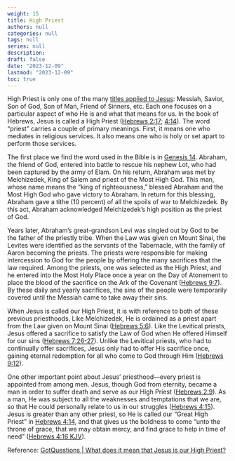 ```yaml
---
weight: 15
title: High Priest
authors: null
categories: null
tags: null
series: null
description: 
draft: false
date: "2023-12-09"
lastmod: "2023-12-09"
toc: true
---
```


<!--more-->

High Priest is only one of the many [titles applied to Jesus](https://www.gotquestions.org/names-Jesus-Christ.html): Messiah, Savior, Son of God, Son of Man, Friend of Sinners, etc. Each one focuses on a particular aspect of who He is and what that means for us. In the book of Hebrews, Jesus is called a High Priest ([Hebrews 2:17](https://www.bibleref.com/Hebrews/2/Hebrews-2-17.html); [4:14](https://www.bibleref.com/Hebrews/4/Hebrews-4-14.html)). The word “priest” carries a couple of primary meanings. First, it means one who mediates in religious services. It also means one who is holy or set apart to perform those services.

The first place we find the word used in the Bible is in [Genesis 14](https://www.bibleref.com/Genesis/14/Genesis-chapter-14.html). Abraham, the friend of God, entered into battle to rescue his nephew Lot, who had been captured by the army of Elam. On his return, Abraham was met by Melchizedek, King of Salem and priest of the Most High God. This man, whose name means the “king of righteousness,” blessed Abraham and the Most High God who gave victory to Abraham. In return for this blessing, Abraham gave a tithe (10 percent) of all the spoils of war to Melchizedek. By this act, Abraham acknowledged Melchizedek’s high position as the priest of God.

Years later, Abraham’s great-grandson Levi was singled out by God to be the father of the priestly tribe. When the Law was given on Mount Sinai, the Levites were identified as the servants of the Tabernacle, with the family of Aaron becoming the priests. The priests were responsible for making intercession to God for the people by offering the many sacrifices that the law required. Among the priests, one was selected as the High Priest, and he entered into the Most Holy Place once a year on the Day of Atonement to place the blood of the sacrifice on the Ark of the Covenant ([Hebrews 9:7](https://www.bibleref.com/Hebrews/9/Hebrews-9-7.html)). By these daily and yearly sacrifices, the sins of the people were temporarily covered until the Messiah came to take away their sins.

When Jesus is called our High Priest, it is with reference to both of these previous priesthoods. Like Melchizedek, He is ordained as a priest apart from the Law given on Mount Sinai ([Hebrews 5:6](https://www.bibleref.com/Hebrews/5/Hebrews-5-6.html)). Like the Levitical priests, Jesus offered a sacrifice to satisfy the Law of God when He offered Himself for our sins ([Hebrews 7:26-27](https://www.bibleref.com/Hebrews/7/Hebrews-7-26.html)). Unlike the Levitical priests, who had to continually offer sacrifices, Jesus only had to offer His sacrifice once, gaining eternal redemption for all who come to God through Him ([Hebrews 9:12](https://www.bibleref.com/Hebrews/9/Hebrews-9-12.html)).

One other important point about Jesus’ priesthood—every priest is appointed from among men. Jesus, though God from eternity, became a man in order to suffer death and serve as our High Priest ([Hebrews 2:9](https://www.bibleref.com/Hebrews/2/Hebrews-2-9.html)). As a man, He was subject to all the weaknesses and temptations that we are, so that He could personally relate to us in our struggles ([Hebrews 4:15](https://www.bibleref.com/Hebrews/4/Hebrews-4-15.html)). Jesus is greater than any other priest, so He is called our “Great High Priest” in [Hebrews 4:14](https://www.bibleref.com/Hebrews/4/Hebrews-4-14.html), and that gives us the boldness to come “unto the throne of grace, that we may obtain mercy, and find grace to help in time of need” ([Hebrews 4:16 KJV](https://www.bibleref.com/Hebrews/4/Hebrews-4-16.html)).

Reference: <a href = "https://www.gotquestions.org/Jesus-High-Priest.html" target="_blank" rel="noopener noreferrer">GotQuestions | What does it mean that Jesus is our High Priest?</a>